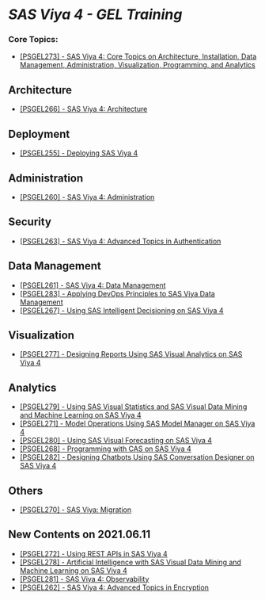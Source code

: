 # _SAS Viya 4 - GEL Training_

### Core Topics:
- [[PSGEL273] - SAS Viya 4: Core Topics on Architecture, Installation, Data Management, Administration, Visualization, Programming, and Analytics](https://eduvle.sas.com/course/view.php?id=1977)

## Architecture
- [[PSGEL266] - SAS Viya 4: Architecture](https://eduvle.sas.com/course/view.php?id=1980)

## Deployment
- [[PSGEL255] - Deploying SAS Viya 4](https://eduvle.sas.com/course/view.php?id=1968)

## Administration
- [[PSGEL260] - SAS Viya 4: Administration](https://eduvle.sas.com/course/view.php?id=1974)

## Security
- [[PSGEL263] - SAS Viya 4: Advanced Topics in Authentication](https://eduvle.sas.com/course/view.php?id=1981)

## Data Management
- [[PSGEL261] - SAS Viya 4: Data Management](https://eduvle.sas.com/course/view.php?id=1975)
- [[PSGEL283] - Applying DevOps Principles to SAS Viya Data Management](https://eduvle.sas.com/course/view.php?id=1982)
- [[PSGEL267] - Using SAS Intelligent Decisioning on SAS Viya 4](https://eduvle.sas.com/course/view.php?id=1978&section=1)

## Visualization
- [[PSGEL277] - Designing Reports Using SAS Visual Analytics on SAS Viya 4](https://eduvle.sas.com/course/view.php?id=1971)

## Analytics
- [[PSGEL279] - Using SAS Visual Statistics and SAS Visual Data Mining and Machine Learning on SAS Viya 4](https://eduvle.sas.com/course/view.php?id=1989)
- [[PSGEL271] - Model Operations Using SAS Model Manager on SAS Viya 4](https://eduvle.sas.com/course/view.php?id=1973)
- [[PSGEL280] - Using SAS Visual Forecasting on SAS Viya 4](https://eduvle.sas.com/course/view.php?id=1976)
- [[PSGEL268] - Programming with CAS on SAS Viya 4](https://eduvle.sas.com/course/view.php?id=1979)
- [[PSGEL282] - Designing Chatbots Using SAS Conversation Designer on SAS Viya 4](https://eduvle.sas.com/course/view.php?id=1983)

## Others
- [[PSGEL270] - SAS Viya: Migration](https://eduvle.sas.com/course/view.php?id=1985)

## New Contents on 2021.06.11
- [[PSGEL272] - Using REST APIs in SAS Viya 4](https://eduvle.sas.com/course/view.php?id=1998)
- [[PSGEL278] - Artificial Intelligence with SAS Visual Data Mining and Machine Learning on SAS Viya 4](https://eduvle.sas.com/course/view.php?id=1996)
- [[PSGEL281] - SAS Viya 4: Observability](https://eduvle.sas.com/course/view.php?id=1995)
- [[PSGEL262] - SAS Viya 4: Advanced Topics in Encryption](https://eduvle.sas.com/course/view.php?id=1991)

